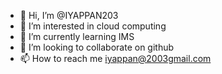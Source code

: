 - 👋 Hi, I’m @IYAPPAN203
- 👀 I’m interested in cloud computing
- 🌱 I’m currently learning IMS
- 💞️ I’m looking to collaborate on github
- 📫 How to reach me iyappan@2003gmail.com

<!---
IYAPPAN203/IYAPPAN203 is a ✨ special ✨ repository because its `README.md` (this file) appears on your GitHub profile.
You can click the Preview link to take a look at your changes.
--->
